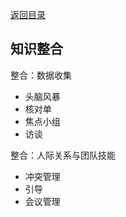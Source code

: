 [返回目录](/blog/ruankao/index.md)

## 知识整合

整合：数据收集
- 头脑风暴
- 核对单
- 焦点小组
- 访谈


整合：人际关系与团队技能
- 冲突管理
- 引导
- 会议管理

